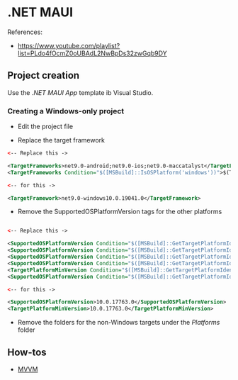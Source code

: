 # .NET MAUI

References:

* https://www.youtube.com/playlist?list=PLdo4fOcmZ0oUBAdL2NwBpDs32zwGqb9DY

## Project creation

Use the _.NET MAUI App_ template ib Visual Studio.

### Creating a Windows-only project

* Edit the project file

* Replace the target framework

```XML
<-- Replace this ->

<TargetFrameworks>net9.0-android;net9.0-ios;net9.0-maccatalyst</TargetFrameworks>
<TargetFrameworks Condition="$([MSBuild]::IsOSPlatform('windows'))">$(TargetFrameworks);net9.0-windows10.0.19041.0</TargetFrameworks>

<-- for this ->

<TargetFramework>net9.0-windows10.0.19041.0</TargetFramework>

```

* Remove the SupportedOSPlatformVersion tags for the other platforms

```xml

<-- Replace this ->

<SupportedOSPlatformVersion Condition="$([MSBuild]::GetTargetPlatformIdentifier('$(TargetFramework)')) == 'ios'">15.0</SupportedOSPlatformVersion>
<SupportedOSPlatformVersion Condition="$([MSBuild]::GetTargetPlatformIdentifier('$(TargetFramework)')) == 'maccatalyst'">15.0</SupportedOSPlatformVersion>
<SupportedOSPlatformVersion Condition="$([MSBuild]::GetTargetPlatformIdentifier('$(TargetFramework)')) == 'android'">21.0</SupportedOSPlatformVersion>
<SupportedOSPlatformVersion Condition="$([MSBuild]::GetTargetPlatformIdentifier('$(TargetFramework)')) == 'windows'">10.0.17763.0</SupportedOSPlatformVersion>
<TargetPlatformMinVersion Condition="$([MSBuild]::GetTargetPlatformIdentifier('$(TargetFramework)')) == 'windows'">10.0.17763.0</TargetPlatformMinVersion>
<SupportedOSPlatformVersion Condition="$([MSBuild]::GetTargetPlatformIdentifier('$(TargetFramework)')) == 'tizen'">6.5</SupportedOSPlatformVersion>

<-- for this ->

<SupportedOSPlatformVersion>10.0.17763.0</SupportedOSPlatformVersion>
<TargetPlatformMinVersion>10.0.17763.0</TargetPlatformMinVersion>

```

* Remove the folders for the non-Windows targets under the _Platforms_ folder

## How-tos

* [MVVM](./mvvm.md)
